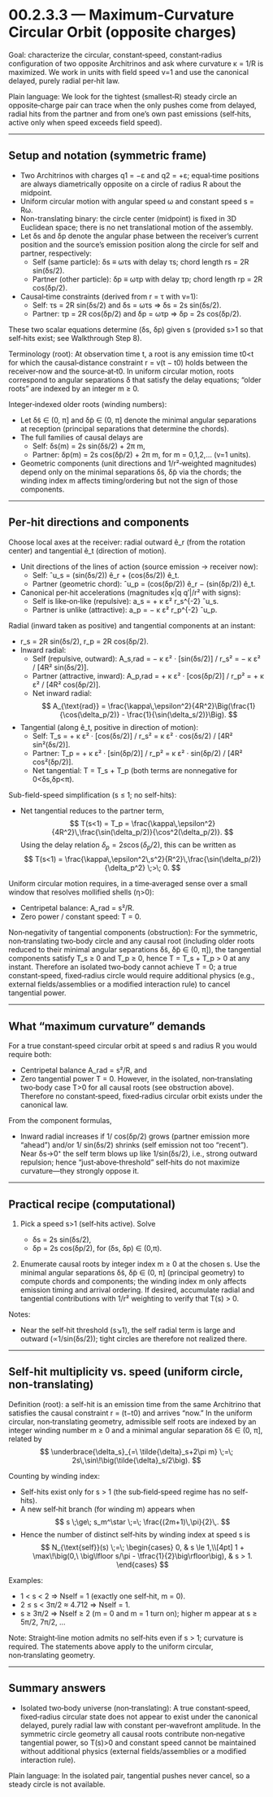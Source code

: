 # 00.2.3.3 — Maximum-Curvature Circular Orbit (opposite charges)

Goal: characterize the circular, constant‑speed, constant‑radius configuration of two opposite Architrinos and ask where curvature κ = 1/R is maximized. We work in units with field speed v=1 and use the canonical delayed, purely radial per‑hit law.

Plain language: We look for the tightest (smallest‑R) steady circle an opposite‑charge pair can trace when the only pushes come from delayed, radial hits from the partner and from one’s own past emissions (self‑hits, active only when speed exceeds field speed).

---

## Setup and notation (symmetric frame)

- Two Architrinos with charges q1 = −ε and q2 = +ε; equal‑time positions are always diametrically opposite on a circle of radius R about the midpoint.
- Uniform circular motion with angular speed ω and constant speed s = Rω.
- Non-translating binary: the circle center (midpoint) is fixed in 3D Euclidean space; there is no net translational motion of the assembly.
- Let δs and δp denote the angular phase between the receiver’s current position and the source’s emission position along the circle for self and partner, respectively:
  - Self (same particle): δs ≡ ωτs with delay τs; chord length rs = 2R sin(δs/2).
  - Partner (other particle): δp ≡ ωτp with delay τp; chord length rp = 2R cos(δp/2).
- Causal‑time constraints (derived from r = τ with v=1):
  - Self: τs = 2R sin(δs/2) and δs = ωτs ⇒ δs = 2s sin(δs/2).
  - Partner: τp = 2R cos(δp/2) and δp = ωτp ⇒ δp = 2s cos(δp/2).

These two scalar equations determine (δs, δp) given s (provided s>1 so that self‑hits exist; see Walkthrough Step 8).

Terminology (root): At observation time t, a root is any emission time t0<t for which the causal‑distance constraint r = v(t − t0) holds between the receiver‑now and the source‑at‑t0. In uniform circular motion, roots correspond to angular separations δ that satisfy the delay equations; “older roots” are indexed by an integer m ≥ 0.

Integer‑indexed older roots (winding numbers):
- Let δ̃s ∈ (0, π] and δ̃p ∈ (0, π] denote the minimal angular separations at reception (principal separations that determine the chords).
- The full families of causal delays are
  - Self: δs(m) = 2s sin(δ̃s/2) + 2π m,
  - Partner: δp(m) = 2s cos(δ̃p/2) + 2π m,
  for m = 0,1,2,… (v=1 units).
- Geometric components (unit directions and 1/r²‑weighted magnitudes) depend only on the minimal separations δ̃s, δ̃p via the chords; the winding index m affects timing/ordering but not the sign of those components.

---

## Per‑hit directions and components

Choose local axes at the receiver: radial outward ê_r (from the rotation center) and tangential ê_t (direction of motion).

- Unit directions of the lines of action (source emission → receiver now):
  - Self: ˆu_s = (sin(δs/2)) ê_r + (cos(δs/2)) ê_t.
  - Partner (geometric chord): ˆu_p = (cos(δp/2)) ê_r − (sin(δp/2)) ê_t.
- Canonical per‑hit accelerations (magnitudes κ|q q′|/r² with signs):
  - Self is like‑on‑like (repulsive): a_s = + κ ε² r_s^{-2} ˆu_s.
  - Partner is unlike (attractive): a_p = − κ ε² r_p^{-2} ˆu_p.

Radial (inward taken as positive) and tangential components at an instant:

- r_s = 2R sin(δs/2), r_p = 2R cos(δp/2).
- Inward radial:
  - Self (repulsive, outward): A_s,rad = − κ ε² · [sin(δs/2)] / r_s² = − κ ε² / [4R² sin(δs/2)].
  - Partner (attractive, inward): A_p,rad = + κ ε² · [cos(δp/2)] / r_p² = + κ ε² / [4R² cos(δp/2)].
  - Net inward radial:
    $$
    A_{\text{rad}} = \frac{\kappa\,\epsilon^2}{4R^2}\Big(\frac{1}{\cos(\delta_p/2)} - \frac{1}{\sin(\delta_s/2)}\Big).
    $$
- Tangential (along ê_t, positive in direction of motion):
  - Self: T_s = + κ ε² · [cos(δs/2)] / r_s² = κ ε² · cos(δs/2) / [4R² sin²(δs/2)].
  - Partner: T_p = + κ ε² · [sin(δp/2)] / r_p² = κ ε² · sin(δp/2) / [4R² cos²(δp/2)].
  - Net tangential: T = T_s + T_p (both terms are nonnegative for 0<δs,δp<π).

Sub-field-speed simplification (s ≤ 1; no self-hits):
- Net tangential reduces to the partner term,
  $$
  T(s<1) = T_p = \frac{\kappa\,\epsilon^2}{4R^2}\,\frac{\sin(\delta_p/2)}{\cos^2(\delta_p/2)}.
  $$
  Using the delay relation $\delta_p = 2s\cos(\delta_p/2)$, this can be written as
  $$
  T(s<1) = \frac{\kappa\,\epsilon^2\,s^2}{R^2}\,\frac{\sin(\delta_p/2)}{\delta_p^2} \;>\; 0.
  $$

Uniform circular motion requires, in a time‑averaged sense over a small window that resolves mollified shells (η>0):
- Centripetal balance: A_rad = s²/R.
- Zero power / constant speed: T = 0.

Non‑negativity of tangential components (obstruction): For the symmetric, non‑translating two‑body circle and any causal root (including older roots reduced to their minimal angular separations δ̃s, δ̃p ∈ (0, π]), the tangential components satisfy T_s ≥ 0 and T_p ≥ 0, hence T = T_s + T_p > 0 at any instant. Therefore an isolated two‑body cannot achieve T = 0; a true constant‑speed, fixed‑radius circle would require additional physics (e.g., external fields/assemblies or a modified interaction rule) to cancel tangential power.

---

## What “maximum curvature” demands

For a true constant‑speed circular orbit at speed s and radius R you would require both:
- Centripetal balance A_rad = s²/R, and
- Zero tangential power T = 0.
However, in the isolated, non‑translating two‑body case T>0 for all causal roots (see obstruction above). Therefore no constant‑speed, fixed‑radius circular orbit exists under the canonical law.

From the component formulas,
- Inward radial increases if 1/ cos(δp/2) grows (partner emission more “ahead”) and/or 1/ sin(δs/2) shrinks (self emission not too “recent”). Near δs→0⁺ the self term blows up like 1/sin(δs/2), i.e., strong outward repulsion; hence “just‑above‑threshold” self‑hits do not maximize curvature—they strongly oppose it.


---

## Practical recipe (computational)

1) Pick a speed s>1 (self‑hits active). Solve
   - δs = 2s sin(δs/2),
   - δp = 2s cos(δp/2),
   for (δs, δp) ∈ (0,π).

2) Enumerate causal roots by integer index m ≥ 0 at the chosen s. Use the minimal angular separations δ̃s, δ̃p ∈ (0, π] (principal geometry) to compute chords and components; the winding index m only affects emission timing and arrival ordering. If desired, accumulate radial and tangential contributions with 1/r² weighting to verify that T(s) > 0.



Notes:
- Near the self‑hit threshold (s↘1), the self radial term is large and outward (∝1/sin(δs/2)); tight circles are therefore not realized there.

---

## Self-hit multiplicity vs. speed (uniform circle, non-translating)

Definition (root): a self-hit is an emission time from the same Architrino that satisfies the causal constraint r = (t−t0) and arrives “now.” In the uniform circular, non‑translating geometry, admissible self roots are indexed by an integer winding number m ≥ 0 and a minimal angular separation δ̃s ∈ (0, π], related by
$$
\underbrace{\delta_s}_{=\ \tilde{\delta}_s+2\pi m}
\;=\;
2s\,\sin\!\big(\tilde{\delta}_s/2\big).
$$

Counting by winding index:
- Self-hits exist only for s > 1 (the sub‑field‑speed regime has no self-hits).
- A new self‑hit branch (for winding m) appears when
  $$
  s \;\ge\; s_m^\star \;=\; \frac{(2m+1)\,\pi}{2}\,.
  $$
- Hence the number of distinct self‑hits by winding index at speed s is
  $$
  N_{\text{self}}(s)
  \;=\;
  \begin{cases}
  0, & s \le 1,\\[4pt]
  1 + \max\!\big(0,\ \big\lfloor s/\pi - \tfrac{1}{2}\big\rfloor\big), & s > 1.
  \end{cases}
  $$

Examples:
- 1 < s < 2 ⇒ Nself = 1 (exactly one self‑hit, m = 0).
- 2 ≤ s < 3π/2 ≈ 4.712 ⇒ Nself = 1.
- s ≥ 3π/2 ⇒ Nself ≥ 2 (m = 0 and m = 1 turn on); higher m appear at s ≥ 5π/2, 7π/2, …

Note: Straight‑line motion admits no self‑hits even if s > 1; curvature is required. The statements above apply to the uniform circular, non‑translating geometry.

---

## Summary answers

- Isolated two‑body universe (non‑translating): A true constant‑speed, fixed‑radius circular state does not appear to exist under the canonical delayed, purely radial law with constant per‑wavefront amplitude. In the symmetric circle geometry all causal roots contribute non‑negative tangential power, so T(s)>0 and constant speed cannot be maintained without additional physics (external fields/assemblies or a modified interaction rule).

Plain language: In the isolated pair, tangential pushes never cancel, so a steady circle is not available.
